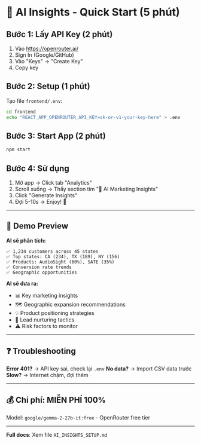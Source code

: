 # 🚀 AI Insights - Quick Start (5 phút)

## Bước 1: Lấy API Key (2 phút)
1. Vào https://openrouter.ai/
2. Sign In (Google/GitHub)
3. Vào "Keys" → "Create Key"
4. Copy key

## Bước 2: Setup (1 phút)
Tạo file `frontend/.env`:
```bash
cd frontend
echo "REACT_APP_OPENROUTER_API_KEY=sk-or-v1-your-key-here" > .env
```

## Bước 3: Start App (2 phút)
```bash
npm start
```

## Bước 4: Sử dụng
1. Mở app → Click tab "Analytics"
2. Scroll xuống → Thấy section tím "🤖 AI Marketing Insights"
3. Click "Generate Insights"
4. Đợi 5-10s → Enjoy! 🎉

---

## 🎯 Demo Preview

**AI sẽ phân tích:**
```
✅ 1,234 customers across 45 states
✅ Top states: CA (234), TX (189), NY (156)
✅ Products: AudioSight (60%), SATE (35%)
✅ Conversion rate trends
✅ Geographic opportunities
```

**AI sẽ đưa ra:**
- 📊 Key marketing insights
- 🗺️ Geographic expansion recommendations
- 💡 Product positioning strategies
- 🎯 Lead nurturing tactics
- ⚠️ Risk factors to monitor

---

## ❓ Troubleshooting

**Error 401?** → API key sai, check lại `.env`
**No data?** → Import CSV data trước
**Slow?** → Internet chậm, đợi thêm

---

## 💰 Chi phí: **MIỄN PHÍ 100%**

Model: `google/gemma-2-27b-it:free` - OpenRouter free tier

---

**Full docs**: Xem file `AI_INSIGHTS_SETUP.md`

